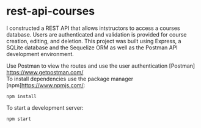 # rest-api-courses

I constructed a REST API that allows intstructors to access a courses database. Users are authenticated and validation is provided for course creation, editing, and deletion. This project was built using Express, a SQLite database and the Sequelize ORM as well as the Postman API development environment.

Use Postman to view the routes and use the user authentication [Postman] https://www.getpostman.com/ <br/>
To install dependencies use the package manager [npm]https://www.npmjs.com/:

```
npm install
```

To start a development server:

```
npm start
```




